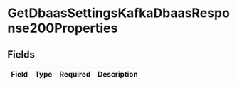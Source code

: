 # GetDbaasSettingsKafkaDbaasResponse200Properties


## Fields

| Field       | Type        | Required    | Description |
| ----------- | ----------- | ----------- | ----------- |